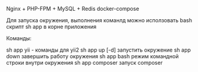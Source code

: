 Nginx + PHP-FPM + MySQL + Redis docker-compose


Для запуска окружения, выполнения команлд можно исползовать bash скрипт 
sh app в корне приложения

Команды:

sh app yii - команды для yii2
sh app up [-d] запустить окружение
sh app down завершить работу окружения
sh app bash режим командной строки внутри окружения
sh app composer запуск composer